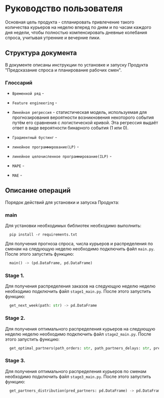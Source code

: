 
# Руководство пользователя

Основная цель продукта - спланировать привлечение такого количества курьеров на неделю вперед по дням и по часам каждого дня недели, чтобы полностью компенсировать дневные колебания спроса, учитывая утренние и вечерние пики.


## Структура документа

В документе описаны инструкции по установке и запуску Продукта "Предсказание спроса и планирование рабочих смен".

### Глоссарий

- ```Временной ряд``` - 
- ```Feature engineering``` -  
- ```Линейная регрессия``` - статистическая модель, используемая для прогнозирования вероятности возникновения некоторого события путём его сравнения с логистической кривой. Эта регрессия выдаёт ответ в виде вероятности бинарного события (1 или 0).

- ```Градиентный бустинг``` -  

- ```линейное программирование(LP)``` -
- ```линейное целочисленное программирование(ILP)``` -
- ```MAPE``` - 
- ```MAE``` -



## Описание операций

Порядок действий для установки и запуска Продукта:

### main
Для установки необходимых библиотек необходимо выполнить:
```shell
  pip install -r requirements.txt
```

Для получения прогноза спроса, числа курьеров и распределения по сменам на следующую неделю необходимо подключить файл ```main.py```. После этого запустить функцию:
```python
  main() -> (pd.DataFrame, pd.DataFrame)
```

### Stage 1.
Для получения распределения заказов на следующую неделю неделю необходимо подключить файл ```stage1_main.py```. 
После этого запустить функцию:
```python
  get_next_week(path: str) -> pd.DataFrame
```
### Stage 2.
Для получения оптимального распределения курьеров на следующую неделю неделю необходимо подключить файл ```stage2_main.py```. 
После этого запустить функцию:
```python
  get_optimal_partners(path_orders: str, path_partners_delays: str, pred_orders: pd.DataFrame) -> pd.DataFrame
```
### Stage 3.
Для получения оптимального распределения курьеров по сменам необходимо подключить файл ```stage3_main.py```. 
После этого запустить функцию:
```python
  get_partners_distribution(pred_partners: pd.DataFrame) -> pd.DataFrame
```
